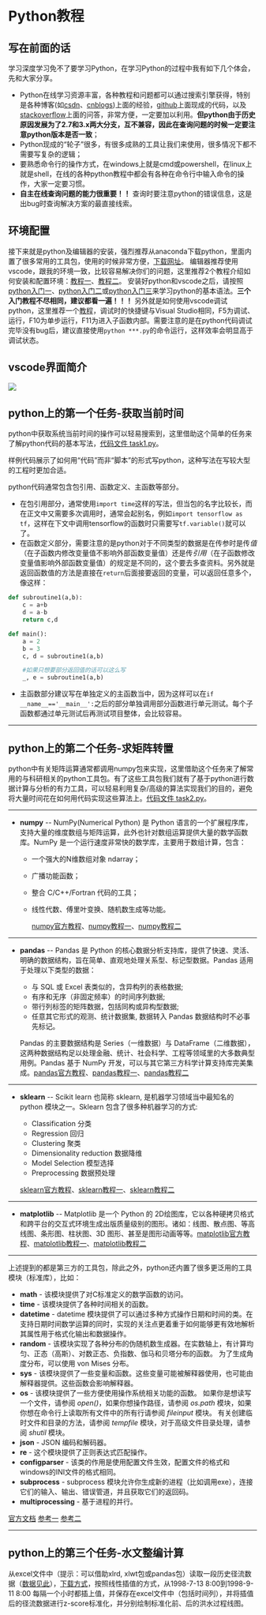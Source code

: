 # Python教程

## 写在前面的话

学习深度学习免不了要学习Python，在学习Python的过程中我有如下几个体会，先和大家分享。

* Python在线学习资源丰富，各种教程和问题都可以通过搜索引擎获得，特别是各种博客(如[csdn](https://www.csdn.net/)、[cnblogs](https://www.cnblogs.com/))上面的经验，[github](https://github.com/)上面现成的代码，以及[stackoverflow](https://stackoverflow.com/)上面的问答，非常方便，一定要加以利用。**但python由于历史原因发展为了2.7和3.x两大分支，互不兼容，因此在查询问题的时候一定要注意python版本是否一致**；
* Python现成的“轮子”很多，有很多成熟的工具让我们来使用，很多情况下都不需要写复杂的逻辑；
* 要熟悉命令行的操作方式，在windows上就是cmd或powershell，在linux上就是shell，在线的各种python教程中都会有各种在命令行中输入命令的操作，大家一定要习惯。
* **自主在线查询问题的能力很重要！！** 查询时要注意python的错误信息，这是出bug时查询解决方案的最直接线索。

## 环境配置

接下来就是python及编辑器的安装，强烈推荐从anaconda下载python，里面内置了很多常用的工具包，使用的时候非常方便，[下载网址](https://www.anaconda.com/distribution/#download-section)。
编辑器推荐使用vscode，跟我的环境一致，比较容易解决你们的问题，这里推荐2个教程介绍如何安装和配置环境：[教程一](https://zhuanlan.zhihu.com/p/31417084)、[教程二](https://www.cnblogs.com/schut/p/10346755.html)。
安装好python和vscode之后，请按照[python入门一](https://www.w3school.com.cn/python/index.asp)、[python入门二](https://www.w3cschool.cn/python3/python3-tutorial.html)或[python入门三](https://www.runoob.com/python/python-tutorial.html)来学习python的基本语法。**三个入门教程不尽相同，建议都看一遍！！！** 另外就是如何使用vscode调试python，这里推荐一个[教程](https://zhuanlan.zhihu.com/p/41189402)，调试时的快捷键与Visual Studio相同，F5为调试、运行，F10为单步运行，F11为进入子函数内部。需要注意的是在python代码调试完毕没有bug后，建议直接使用`python ***.py`的命令运行，这样效率会明显高于调试状态。

## vscode界面简介

<img src="https://wx2.sinaimg.cn/mw1024/005YcoSuly1gbjwjnzj45j31hc0svq8g.jpg" referrerpolicy="no-referrer">

## python上的第一个任务-获取当前时间

python中获取系统当前时间的操作可以轻易搜索到，这里借助这个简单的任务来了解python代码的基本写法，[代码文件 task1.py](https://github.com/YinZhaokai/python_tutorial/blob/master/task1.py)。
<!-- 
```python
#在此处引用“包”
import time

#定义函数
def main():
    #直接将信息输出在屏幕/控制台
    print(time.strftime('%Y-%m-%d %H:%M:%S'))

    #将信息保存在“task1_out.txt”文件中，‘w’代表写文件（‘r’代表读文件，‘a’代表向已存在的文件中追加）
    # ‘encoding='utf-8'’指代写入文件时的编码格式，python对文件编码格式非常敏感（主要影响中文），需要注意
    # windows系统默认的编码格式是gbk（ANSI）
    # with结构 代表系统在系统打开文件，并执行完结构内所有命令后，会自动关闭文件
    with open('task1_out.txt', 'w', encoding='utf-8') as f:
        f.write(time.strftime('%Y-%m-%d %H:%M:%S'))
    return

#代码运行起点！！
#在这种写法的python代码中，此处应当为程序运行起点，此处之前都应当是函数定义
#例外是某些代码在此处之前“顶格”写，不包含在任何函数定义中，且与def关键字左对齐，通常是定义全局变量，这些变量可以在任意位置被调用
if __name__=='__main__':
    main()
``` -->
样例代码展示了如何用“代码”而非“脚本”的形式写python，这种写法在写较大型的工程时更加合适。

python代码通常包含包引用、函数定义、主函数等部分。

* 在包引用部分，通常使用`import time`这样的写法，但当包的名字比较长，而在正文中又需要多次调用时，通常会起别名，例如`import tensorflow as tf`，这样在下文中调用tensorflow的函数时只需要写`tf.variable()`就可以了。
* 在函数定义部分，需要注意的是python对于不同类型的数据是在传参时是传*值*（在子函数内修改变量值不影响外部函数变量值）还是传*引用*（在子函数修改变量值影响外部函数变量值）的规定是不同的，这个要去多查资料。另外就是返回函数值的方法是直接在`return`后面接要返回的变量，可以返回任意多个，像这样：

```python
def subroutine1(a,b):
    c = a+b
    d = a-b
    return c,d

def main():
    a = 2
    b = 3
    c, d = subroutine1(a,b)

    #如果只想要部分返回值的话可以这么写
    _, e = subroutine1(a,b)
```

* 主函数部分建议写在单独定义的主函数当中，因为这样可以在`if __name__=='__main__':`之后的部分单独调用部分函数进行单元测试。每个子函数都通过单元测试后再测试项目整体，会比较容易。

***

## python上的第二个任务-求矩阵转置

python中有关矩阵运算通常都调用numpy包来实现，这里借助这个任务来了解常用的与科研相关的python工具包。有了这些工具包我们就有了基于python进行数据计算与分析的有力工具，可以轻易利用复杂/高级的算法实现我们的目的，避免将大量时间花在如何用代码实现这些算法上。[代码文件 task2.py](https://github.com/YinZhaokai/python_tutorial/blob/master/task2.py)。

***

* **numpy** -- NumPy(Numerical Python) 是 Python 语言的一个扩展程序库，支持大量的维度数组与矩阵运算，此外也针对数组运算提供大量的数学函数库。NumPy 是一个运行速度非常快的数学库，主要用于数组计算，包含：

  * 一个强大的N维数组对象 ndarray；
  * 广播功能函数；
  * 整合 C/C++/Fortran 代码的工具；
  * 线性代数、傅里叶变换、随机数生成等功能。

    [numpy官方教程](https://www.numpy.org.cn/)、[numpy教程一](https://www.runoob.com/numpy/numpy-tutorial.html)、[numpy教程二](https://www.yiibai.com/numpy/)

***

* **pandas** -- Pandas 是 Python 的核心数据分析支持库，提供了快速、灵活、明确的数据结构，旨在简单、直观地处理关系型、标记型数据。Pandas 适用于处理以下类型的数据：

  * 与 SQL 或 Excel 表类似的，含异构列的表格数据;
  * 有序和无序（非固定频率）的时间序列数据;
  * 带行列标签的矩阵数据，包括同构或异构型数据;
  * 任意其它形式的观测、统计数据集, 数据转入 Pandas 数据结构时不必事先标记。
  
  Pandas 的主要数据结构是 Series（一维数据）与 DataFrame（二维数据），这两种数据结构足以处理金融、统计、社会科学、工程等领域里的大多数典型用例。Pandas 基于 NumPy 开发，可以与其它第三方科学计算支持库完美集成。[pandas官方教程](https://www.pypandas.cn/docs/getting_started/)、[pandas教程一](https://zhuanlan.zhihu.com/p/25630700)、[pandas教程二](https://www.cnblogs.com/misswangxing/p/7903595.html)

***

* **sklearn** -- Scikit learn 也简称 sklearn, 是机器学习领域当中最知名的 python 模块之一。Sklearn 包含了很多种机器学习的方式:

  * Classification 分类
  * Regression 回归
  * Clustering 聚类
  * Dimensionality reduction 数据降维
  * Model Selection 模型选择
  * Preprocessing 数据预处理
  
  [sklearn官方教程](https://sklearn.apachecn.org/)、[sklearn教程一](https://zhuanlan.zhihu.com/p/35708083)、[sklearn教程二](https://blog.csdn.net/lilianforever/article/details/53780613)

***

* **matplotlib** -- Matplotlib 是一个 Python 的 2D绘图库，它以各种硬拷贝格式和跨平台的交互式环境生成出版质量级别的图形。诸如：线图、散点图、等高线图、条形图、柱状图、3D 图形、甚至是图形动画等等。[matplotlib官方教程](https://www.matplotlib.org.cn/)、[matplotlib教程一](https://www.runoob.com/w3cnote/matplotlib-tutorial.html)、[matplotlib教程二](https://www.cnblogs.com/nxld/p/7435930.html)

***

上述提到的都是第三方的工具包，除此之外，python还内置了很多更泛用的工具模块（标准库），比如：

* **math** - 该模块提供了对C标准定义的数学函数的访问。
* **time** - 该模块提供了各种时间相关的函数。
* **datetime** - datetime 模块提供了可以通过多种方式操作日期和时间的类。在支持日期时间数学运算的同时，实现的关注点更着重于如何能够更有效地解析其属性用于格式化输出和数据操作。
* **random** - 该模块实现了各种分布的伪随机数生成器。在实数轴上，有计算均匀、正态（高斯）、对数正态、负指数、伽马和贝塔分布的函数。 为了生成角度分布，可以使用 von Mises 分布。
* **sys** - 该模块提供了一些变量和函数。这些变量可能被解释器使用，也可能由解释器提供。这些函数会影响解释器。
* **os** - 该模块提供了一些方便使用操作系统相关功能的函数。 如果你是想读写一个文件，请参阅 *open()*，如果你想操作路径，请参阅 *os.path* 模块，如果你想在命令行上读取所有文件中的所有行请参阅 *fileinput* 模块。 有关创建临时文件和目录的方法，请参阅 *tempfile* 模块，对于高级文件目录处理，请参阅 *shutil* 模块。
* **json** - JSON 编码和解码器。
* **re** - 这个模块提供了正则表达式匹配操作。
* **configparser** - 该类的作用是使用配置文件生效，配置文件的格式和windows的INI文件的格式相同。
* **subprocess** - subprocess 模块允许你生成新的进程（比如调用exe），连接它们的输入、输出、错误管道，并且获取它们的返回码。
* **multiprocessing** - 基于进程的并行。

[官方文档](https://docs.python.org/zh-cn/3.7/library/index.html)
[参考一](https://blog.csdn.net/ruanxingzi123/article/details/82787852)
[参考二](https://blog.csdn.net/qq_39407518/article/details/80065601)

***

## python上的第三个任务-水文整编计算

从excel文件中（提示：可以借助xlrd, xlwt包或pandas包）读取一段历史径流数据（[数据见此](https://github.com/YinZhaokai/python_tutorial/blob/master/第三次大作业.docx)），[下载方式](https://www.cnblogs.com/zhaoqingqing/p/5534827.html)，按照线性插值的方式，从1998-7-13 8:00到1998-9-11 8:00 每隔一个小时都插上值，并保存在excel文件中（包括时间列），并将插值后的径流数据进行z-score标准化，并分别绘制标准化前、后的洪水过程线图。

